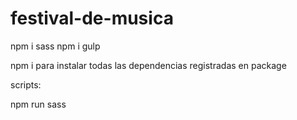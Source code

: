 # festival-de-musica

npm i sass
npm i gulp


npm i para instalar todas las dependencias registradas en package


scripts:

npm run sass